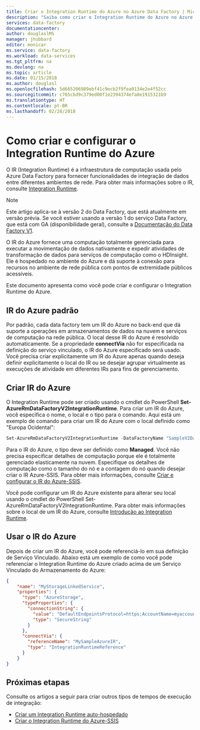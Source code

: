 ```yaml
---
title: Criar o Integration Runtime do Azure no Azure Data Factory | Microsoft Docs
description: "Saiba como criar o Integration Runtime do Azure no Azure Data Factory, que é usado para copiar dados e expedir atividades de transformação."
services: data-factory
documentationcenter: 
author: douglaslMS
manager: jhubbard
editor: monicar
ms.service: data-factory
ms.workload: data-services
ms.tgt_pltfrm: na
ms.devlang: na
ms.topic: article
ms.date: 01/15/2018
ms.author: douglasl
ms.openlocfilehash: 5d665206989ebf41c9ecb2f9fea0134e2e4f52cc
ms.sourcegitcommit: c765cbd9c379ed00f1e2394374efa8e1915321b9
ms.translationtype: HT
ms.contentlocale: pt-BR
ms.lasthandoff: 02/28/2018
---
```

# <a name="how-to-create-and-configure-azure-integration-runtime"></a>Como criar e configurar o Integration Runtime do Azure
O IR (Integration Runtime) é a infraestrutura de computação usada pelo Azure Data Factory para fornecer funcionalidades de integração de dados entre diferentes ambientes de rede. Para obter mais informações sobre o IR, consulte [Integration Runtime](concepts-integration-runtime.md).

> [!NOTE]
> Este artigo aplica-se à versão 2 do Data Factory, que está atualmente em versão prévia. Se você estiver usando a versão 1 do serviço Data Factory, que está com GA (disponibilidade geral), consulte a [Documentação do Data Factory V1](v1/data-factory-introduction.md).

O IR do Azure fornece uma computação totalmente gerenciada para executar a movimentação de dados nativamente e expedir atividades de transformação de dados para serviços de computação como o HDInsight. Ele é hospedado no ambiente do Azure e dá suporte à conexão para recursos no ambiente de rede pública com pontos de extremidade públicos acessíveis.

Este documento apresenta como você pode criar e configurar o Integration Runtime do Azure. 

## <a name="default-azure-ir"></a>IR do Azure padrão
Por padrão, cada data factory tem um IR do Azure no back-end que dá suporte a operações em armazenamentos de dados na nuvem e serviços de computação na rede pública. O local desse IR do Azure é resolvido automaticamente. Se a propriedade **connectVia** não for especificada na definição do serviço vinculado, o IR do Azure especificado será usado. Você precisa criar explicitamente um IR do Azure apenas quando deseja definir explicitamente o local do IR ou se desejar agrupar virtualmente as execuções de atividade em diferentes IRs para fins de gerenciamento. 

## <a name="create-azure-ir"></a>Criar IR do Azure
O Integration Runtime pode ser criado usando o cmdlet do PowerShell **Set-AzureRmDataFactoryV2IntegrationRuntime**. Para criar um IR do Azure, você especifica o nome, o local e o tipo para o comando. Aqui está um exemplo de comando para criar um IR do Azure com o local definido como "Europa Ocidental":

```powershell
Set-AzureRmDataFactoryV2IntegrationRuntime -DataFactoryName "SampleV2DataFactory1" -Name "MySampleAzureIR" -ResourceGroupName "ADFV2SampleRG" -Type Managed -Location "West Europe"
```  
Para o IR do Azure, o tipo deve ser definido como **Managed**. Você não precisa especificar detalhes de computação porque ele é totalmente gerenciado elasticamente na nuvem. Especifique os detalhes de computação como o tamanho do nó e a contagem do nó quando desejar criar o IR Azure-SSIS. Para obter mais informações, consulte [Criar e configurar o IR do Azure-SSIS](create-azure-ssis-integration-runtime.md).

Você pode configurar um IR do Azure existente para alterar seu local usando o cmdlet do PowerShell Set-AzureRmDataFactoryV2IntegrationRuntime. Para obter mais informações sobre o local de um IR do Azure, consulte [Introdução ao Integration Runtime](concepts-integration-runtime.md).

## <a name="use-azure-ir"></a>Usar o IR do Azure

Depois de criar um IR do Azure, você pode referenciá-lo em sua definição de Serviço Vinculado. Abaixo está um exemplo de como você pode referenciar o Integration Runtime do Azure criado acima de um Serviço Vinculado do Armazenamento do Azure:  

```json
{
    "name": "MyStorageLinkedService",
    "properties": {
      "type": "AzureStorage",
      "typeProperties": {
        "connectionString": {
          "value": "DefaultEndpointsProtocol=https;AccountName=myaccountname;AccountKey=...",
          "type": "SecureString"
        }
      },
      "connectVia": {
        "referenceName": "MySampleAzureIR",
        "type": "IntegrationRuntimeReference"
      }   
    }
}

```

## <a name="next-steps"></a>Próximas etapas
Consulte os artigos a seguir para criar outros tipos de tempos de execução de integração:

- [Criar um Integration Runtime auto-hospedado](create-self-hosted-integration-runtime.md)
- [Criar o Integration Runtime do Azure-SSIS](create-azure-ssis-integration-runtime.md)
 
